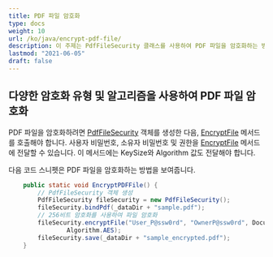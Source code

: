 ```yaml
---
title: PDF 파일 암호화
type: docs
weight: 10
url: /ko/java/encrypt-pdf-file/
description: 이 주제는 PdfFileSecurity 클래스를 사용하여 PDF 파일을 암호화하는 방법을 설명합니다.
lastmod: "2021-06-05"
draft: false
---
```


## 다양한 암호화 유형 및 알고리즘을 사용하여 PDF 파일 암호화

PDF 파일을 암호화하려면 [PdfFileSecurity](https://reference.aspose.com/pdf/java/com.aspose.pdf.facades/PdfFileSecurity) 객체를 생성한 다음, [EncryptFile](https://reference.aspose.com/pdf/java/com.aspose.pdf.facades/PdfFileSecurity#encryptFile-java.lang.String-java.lang.String-com.aspose.pdf.facades.DocumentPrivilege-int-) 메서드를 호출해야 합니다. 사용자 비밀번호, 소유자 비밀번호 및 권한을 [EncryptFile](https://reference.aspose.com/pdf/java/com.aspose.pdf.facades/PdfFileSecurity#encryptFile-java.lang.String-java.lang.String-com.aspose.pdf.facades.DocumentPrivilege-int-) 메서드에 전달할 수 있습니다. 이 메서드에는 KeySize와 Algorithm 값도 전달해야 합니다.

다음 코드 스니펫은 PDF 파일을 암호화하는 방법을 보여줍니다.

```java
    public static void EncryptPDFFile() {
        // PdfFileSecurity 객체 생성
        PdfFileSecurity fileSecurity = new PdfFileSecurity();
        fileSecurity.bindPdf(_dataDir + "sample.pdf");
        // 256비트 암호화를 사용하여 파일 암호화
        fileSecurity.encryptFile("User_P@ssw0rd", "OwnerP@ssw0rd", DocumentPrivilege.getPrint(), KeySize.x256,
                Algorithm.AES);
        fileSecurity.save(_dataDir + "sample_encrypted.pdf");
    }
```